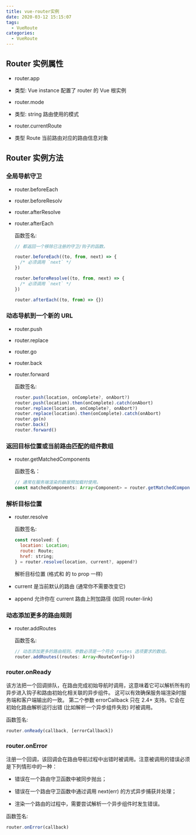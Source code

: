 ```yaml
---
title: vue-router实例
date: 2020-03-12 15:15:07
tags:
  - VueRoute
categories:
  - VueRoute
---
```


## Router 实例属性

- router.app
- 类型: Vue instance
  配置了 router 的 Vue 根实例

- router.mode
- 类型: string
  路由使用的模式

- router.currentRoute
- 类型 Route
  当前路由对应的路由信息对象

## Router 实例方法

### 全局导航守卫

- router.beforeEach
- router.beforeResolv
- router.afterResolve
- router.afterEach

  函数签名:

  ```js
  // 都返回一个移除已注册的守卫/钩子的函数。

  router.beforeEach((to, from, next) => {
    /* 必须调用 `next` */
  })

  router.beforeResolve((to, from, next) => {
    /* 必须调用 `next` */
  })

  router.afterEach((to, from) => {})
  ```

### 动态导航到一个新的 URL

- router.push
- router.replace
- router.go
- router.back
- router.forward

  函数签名:

  ```js
  router.push(location, onComplete?, onAbort?)
  router.push(location).then(onComplete).catch(onAbort)
  router.replace(location, onComplete?, onAbort?)
  router.replace(location).then(onComplete).catch(onAbort)
  router.go(n)
  router.back()
  router.forward()
  ```

### 返回目标位置或当前路由匹配的组件数组

- router.getMatchedComponents

  函数签名：

  ```js
  // 通常在服务端渲染的数据预加载时使用。
  const matchedComponents: Array<Component> = router.getMatchedComponents(location?)
  ```

### 解析目标位置

- router.resolve

  函数签名:

  ```js
  const resolved: {
    location: Location;
    route: Route;
    href: string;
  } = router.resolve(location, current?, append?)
  ```

  解析目标位置 (格式和 <router-link> 的 to prop 一样)

- current 是当前默认的路由 (通常你不需要改变它)
- append 允许你在 current 路由上附加路径 (如同 router-link)

### 动态添加更多的路由规则

- router.addRoutes

  函数签名:

  ```js
  // 动态添加更多的路由规则。参数必须是一个符合 routes 选项要求的数组。
  router.addRoutes((routes: Array<RouteConfig>))
  ```

### router.onReady

该方法把一个回调排队，在路由完成初始导航时调用，这意味着它可以解析所有的异步进入钩子和路由初始化相关联的异步组件。
这可以有效确保服务端渲染时服务端和客户端输出的一致。
第二个参数 errorCallback 只在 2.4+ 支持。它会在初始化路由解析运行出错 (比如解析一个异步组件失败) 时被调用。

函数签名:

```js
router.onReady(callback, [errorCallback])
```

### router.onError

注册一个回调，该回调会在路由导航过程中出错时被调用。注意被调用的错误必须是下列情形中的一种：

- 错误在一个路由守卫函数中被同步抛出；

- 错误在一个路由守卫函数中通过调用 next(err) 的方式异步捕获并处理；

- 渲染一个路由的过程中，需要尝试解析一个异步组件时发生错误。

函数签名:

```js
router.onError(callback)
```

